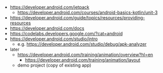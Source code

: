 * https://developer.android.com/jetpack
    * https://developer.android.com/courses/android-basics-kotlin/unit-3
* https://developer.android.com/guide/topics/resources/providing-resources
* https://developer.android.com/docs
* https://codelabs.developers.google.com/?cat=android
* https://developer.android.com/studio/intro
	* e.g. https://developer.android.com/studio/debug/apk-analyzer
* later
    * https://developer.android.com/training/animation/overview?hl=en
        * https://developer.android.com/training/animation/layout
    * demo project (copy of existing app)
